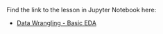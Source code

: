 Find the link to the lesson in Jupyter Notebook here:

- [Data Wrangling - Basic EDA](https://github.com/data-bootcamp-v4/lessons/blob/main/2_data_wrangling/quest/self_guided_lessons/2.2_self_guided_basic_eda.ipynb)